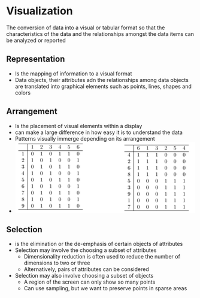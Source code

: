 # Visualization

The conversion of data into a visual or tabular format so that the characteristics of the data and the relationships amongst the data items can be analyzed or reported

## Representation

- Is the mapping of information to a visual format
- Data objects, their attributes adn the relationships among data objects are translated into graphical elements such as points, lines, shapes and colors

## Arrangement

- Is the placement of visual elements within a display
- can make a large difference in how easy it is to understand the data
- Patterns visually immerge depending on its arrangement
- ![visual example](img/arrange.png)

## Selection

- is the elimination or the de-emphasis of certain objects of attributes
- Selection may involve the choosing a subset of attributes
  - Dimensionality reduction is often used to reduce the number of dimensions to two or three
  - Alternatively, pairs of attributes can be considered
- Selection may also involve choosing a subset of objects
  - A region of the screen can only show so many points
  - Can use sampling, but we want to preserve points in sparse areas
